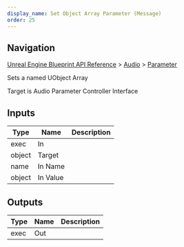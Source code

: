 ```yaml
---
display_name: Set Object Array Parameter (Message)
order: 25
---
```

## Navigation

[Unreal Engine Blueprint API Reference](https://dev.epicgames.com/documentation/en-us/unreal-engine/BlueprintAPI) > [Audio](https://dev.epicgames.com/documentation/en-us/unreal-engine/BlueprintAPI/Audio) > [Parameter](https://dev.epicgames.com/documentation/en-us/unreal-engine/BlueprintAPI/Audio/Parameter)

Sets a named UObject Array

Target is Audio Parameter Controller Interface

## Inputs

| Type | Name | Description |
| --- | --- | --- |
| exec | In |  |
| object | Target |  |
| name | In Name |  |
| object | In Value |  |

## Outputs

| Type | Name | Description |
| --- | --- | --- |
| exec | Out |  |
